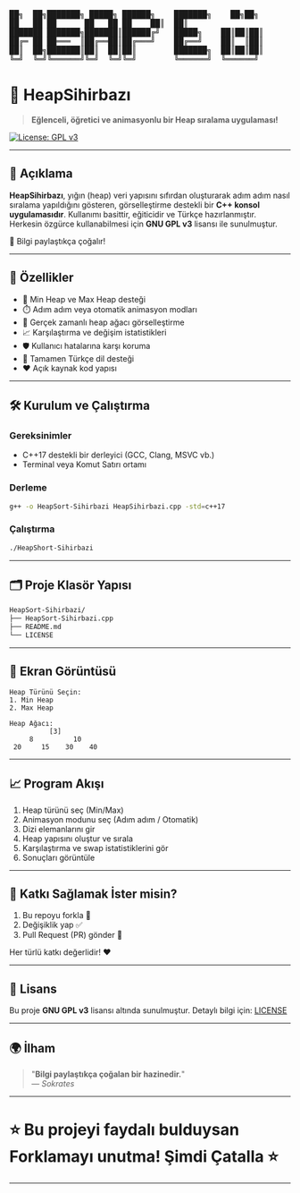 <pre>
██╗  ██╗███████╗ █████╗ ██████╗    ███████╗    ██╗██╗ 
██   ██ ██      ██   ██ ██    ██║  ██║
███████ ███████╗███████║██████╔╝   █████╗    ██║██║██║ 
██╔═ ██ ██═══  ║██╔══██║██╔═══╝    ██╔══╝    ██║  ║██║
██║  ██╗███████║██║  ██║██║        ███████╗  ██║██║██║
╚═╝  ╚═╝╚══════╝╚═╝  ╚═╝╚═╝        ╚══════╝  ╚══════╝
</pre>
# 🌟 HeapSihirbazı

> **Eğlenceli, öğretici ve animasyonlu bir Heap sıralama uygulaması!**

[![License: GPL v3](https://img.shields.io/badge/License-GPLv3-blue.svg)](https://www.gnu.org/licenses/gpl-3.0)

---

## 📖 Açıklama

**HeapSihirbazı**, yığın (heap) veri yapısını sıfırdan oluşturarak adım adım nasıl sıralama yapıldığını gösteren, görselleştirme destekli bir **C++ konsol uygulamasıdır**.
Kullanımı basittir, eğiticidir ve Türkçe hazırlanmıştır. Herkesin özgürce kullanabilmesi için **GNU GPL v3** lisansı ile sunulmuştur.

🔔 Bilgi paylaştıkça çoğalır!

---

## 🚀 Özellikler

- 🎯 Min Heap ve Max Heap desteği
- ⏱️ Adım adım veya otomatik animasyon modları
- 🌳 Gerçek zamanlı heap ağacı görselleştirme
- 📈 Karşılaştırma ve değişim istatistikleri
- 🛡️ Kullanıcı hatalarına karşı koruma
- 📝 Tamamen Türkçe dil desteği
- ❤️ Açık kaynak kod yapısı

---

## 🛠️ Kurulum ve Çalıştırma

### Gereksinimler
- C++17 destekli bir derleyici (GCC, Clang, MSVC vb.)
- Terminal veya Komut Satırı ortamı

### Derleme
```bash
g++ -o HeapSort-Sihirbazi HeapSihirbazi.cpp -std=c++17
```

### Çalıştırma
```bash
./HeapShort-Sihirbazi
```

---

## 🗂️ Proje Klasör Yapısı

```bash
HeapSort-Sihirbazi/
├── HeapSort-Sihirbazi.cpp
├── README.md
└── LICENSE
```

---

## 📸 Ekran Görüntüsü

```
Heap Türünü Seçin:
1. Min Heap
2. Max Heap
```

```
Heap Ağacı:
          [3]                  
     8          10      
 20     15    30    40
```

---

## 📈 Program Akışı

1. Heap türünü seç (Min/Max)
2. Animasyon modunu seç (Adım adım / Otomatik)
3. Dizi elemanlarını gir
4. Heap yapısını oluştur ve sırala
5. Karşılaştırma ve swap istatistiklerini gör
6. Sonuçları görüntüle

---

## 🤝 Katkı Sağlamak İster misin?

1. Bu repoyu forkla 🍴
2. Değişiklik yap ✅
3. Pull Request (PR) gönder 🚀

Her türlü katkı değerlidir! ❤️

---

## 📜 Lisans

Bu proje **GNU GPL v3** lisansı altında sunulmuştur.
Detaylı bilgi için: [LICENSE](https://www.gnu.org/licenses/gpl-3.0.html)

---

## 🌍 İlham

> "**Bilgi paylaştıkça çoğalan bir hazinedir.**"  
> — *Sokrates*

---

# ⭐ Bu projeyi faydalı bulduysan Forklamayı unutma! Şimdi Çatalla ⭐

---

